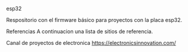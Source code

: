 esp32


Respositorio con el firmware básico para proyectos con la placa esp32.

Referencias
A continuacion una lista de sitios de referencia.

Canal de proyectos de electronica
https://electronicsinnovation.com/
